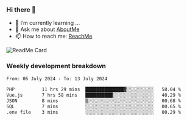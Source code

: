 ### Hi there 👋

- 🌱 I’m currently learning ...
- 💬 Ask me about [AboutMe](https://www.itzcy.com/about)
- 📫 How to reach me: [ReachMe](https://www.itzcy.com/about)

![ReadMe Card](https://github-readme-stats-ten-gilt.vercel.app/api?username=SuperChenYun&show_icons=true&title_color=fff&icon_color=79ff97&text_color=9f9f9f&bg_color=151515&hide_border=true)

### Weekly development breakdown
<!--START_SECTION:waka-->

```txt
From: 06 July 2024 - To: 13 July 2024

PHP          11 hrs 29 mins  ██████████████▓░░░░░░░░░░   58.04 %
Vue.js       7 hrs 58 mins   ██████████░░░░░░░░░░░░░░░   40.29 %
JSON         8 mins          ▒░░░░░░░░░░░░░░░░░░░░░░░░   00.68 %
SQL          7 mins          ░░░░░░░░░░░░░░░░░░░░░░░░░   00.65 %
.env file    3 mins          ░░░░░░░░░░░░░░░░░░░░░░░░░   00.29 %
```

<!--END_SECTION:waka-->
